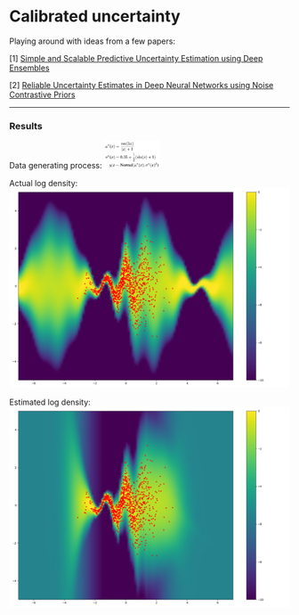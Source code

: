 # Calibrated uncertainty
Playing around with ideas from a few papers:

[1] [Simple and Scalable Predictive Uncertainty Estimation using Deep Ensembles](https://arxiv.org/pdf/1612.01474.pdf)

[2] [Reliable Uncertainty Estimates in Deep Neural Networks using Noise Contrastive Priors](https://arxiv.org/pdf/1807.09289v2.pdf)

---------

### Results

Data generating process:
<img src="https://github.com/apedawi-cs/Calibrated-uncertainty/blob/master/dgp.png" alt="Data generating process" width="100">

Actual log density:
![Actual log density](https://github.com/apedawi-cs/Calibrated-uncertainty/blob/master/logdensity_actual.png)

Estimated log density:
![Estimated log density](https://github.com/apedawi-cs/Calibrated-uncertainty/blob/master/logdensity_estimated.png)
